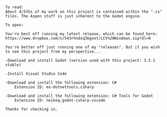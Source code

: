 	To read:
	About 4/5ths of my work on this project is contained within the ".cs" files. The Aspen stuff is just inherent to the Godot engine.

	To open:
	
	You're best off running my latest release, which can be found here: https://www.dropbox.com/s/543rhndxq3bgxet/LCV%20Windows.zip?dl=0
	
	You're better off just running one of my "releases". But if you wish to see this project from my perspective...

	-Download and install Godot (version used with this project: 3.5.1 stable)

	-Install Visual Studio Code

	-Download and install the following extension: C#
		Extension ID: ms-dotnettools.csharp

	-Download and install the following extension: C# Tools for Godot
		Extension ID: neikeq.godot-csharp-vscode
		
	Thanks for checking in.
